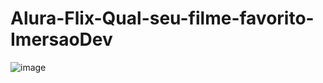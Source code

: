 # Alura-Flix-Qual-seu-filme-favorito-ImersaoDev
![image](https://user-images.githubusercontent.com/105497075/214122454-a7b179bc-a629-4354-9263-3fb3b897ae48.png)

